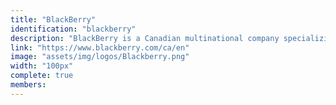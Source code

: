 ```yaml
---
title: "BlackBerry"
identification: "blackberry"
description: "BlackBerry is a Canadian multinational company specializing in enterprise software and the Internet of things."
link: "https://www.blackberry.com/ca/en"
image: "assets/img/logos/Blackberry.png"
width: "100px"
complete: true
members:
---
```

